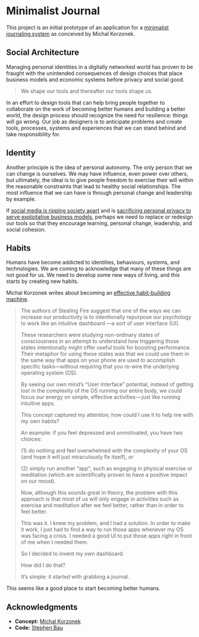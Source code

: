# Minimalist Journal

This project is an initial prototype of an application for a [minimalist journaling system](https://betterhumans.coach.me/draft-how-to-hack-your-brain-to-achieve-consistency-that-lasts-7f5fdc520d28?source=linkShare-519fb4cbab29-1532352517) as conceived by Michal Korzonek.

## Social Architecture

Managing personal identities in a digitally networked world has proven to be fraught with the unintended consequences of design choices that place business models and economic systems before privacy and social good.

> We shape our tools and thereafter our tools shape us.

In an effort to design tools that can help bring people together to collaborate on the work of becoming better humans and building a better world, the design process should recognize the need for resilience: things will go wrong. Our job as designers is to anticipate problems and create tools, processes, systems and experiences that we can stand behind and take responsibility for.

## Identity

Another principle is the idea of personal autonomy. The only person that we can change is ourselves. We may have influence, even power over others, but ultimately, the ideal is to give people freedom to exercise their will within the reasonable constraints that lead to healthy social relationships. The most influence that we can have is through personal change and leadership by example.

If [social media is ripping society apart](https://www.theverge.com/2017/12/11/16761016/former-facebook-exec-ripping-apart-society) and is [sacrificing personal privacy to serve exploitative business models](https://www.fastcompany.com/3033414/mit-wants-you-to-own-your-own-data-not-give-it-away), perhaps we need to replace or redesign our tools so that they encourage learning, personal change, leadership, and social cohesion.

## Habits

Humans have become addicted to identities, behaviours, systems, and technologies. We are coming to acknowledge that many of these things are not good for us. We need to develop some new ways of living, and this starts by creating new habits.

Michal Korzonek writes about becoming an [effective habit-building machine](https://betterhumans.coach.me/draft-how-to-hack-your-brain-to-achieve-consistency-that-lasts-7f5fdc520d28).

> The authors of Stealing Fire suggest that one of the ways we can increase our productivity is to intentionally repurpose our psychology to work like an intuitive dashboard —a sort of user interface (UI).
>
> These researchers were studying non-ordinary states of consciousness in an attempt to understand how triggering those states intentionally might offer useful tools for boosting performance. Their metaphor for using these states was that we could use them in the same way that apps on your phone are used to accomplish specific tasks—without requiring that you re-wire the underlying operating system (OS).
>
> By seeing our own mind’s “User Interface” potential, instead of getting lost in the complexity of the OS running our entire body, we could focus our energy on simple, effective activities — just like running intuitive apps.
>
> This concept captured my attention; how could I use it to help me with my own habits?
>
> An example: if you feel depressed and unmotivated, you have two choices:
>
> (1) do nothing and feel overwhelmed with the complexity of your OS (and hope it will just miraculously fix itself), or
>
> (2) simply run another “app”, such as engaging in physical exercise or meditation (which are scientifically proven to have a positive impact on our mood).
>
> Now, although this sounds great in theory, the problem with this approach is that most of us will only engage in activities such as exercise and meditation after we feel better, rather than in order to feel better.
>
> This was it. I knew my problem, and I had a solution. In order to make it work, I just had to find a way to run those apps whenever my OS was facing a crisis. I needed a good UI to put those apps right in front of me when I needed them.
>
> So I decided to invent my own dashboard.
>
> How did I do that?
>
> It’s simple: it started with grabbing a journal.

This seems like a good place to start becoming better humans.

## Acknowledgments

- **Concept:** [Michal Korzonek](https://betterhumans.coach.me/draft-how-to-hack-your-brain-to-achieve-consistency-that-lasts-7f5fdc520d28)
- **Code:** [Stephen Bau](https://medium.com/threeprogress/interdisciplinary-design-and-social-architecture-aff5eb766efa)
